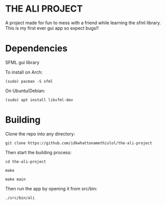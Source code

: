 # THE ALI PROJECT
A project made for fun to mess with a friend while learning the sfml library. This is my first ever gui app so expect bugs!!

# Dependencies
SFML gui library

To install on Arch:

```(sudo) pacman -S sfml```

On Ubuntu/Debian:

```(sudo) apt install libsfml-dev```

# Building
Clone the repo into any directory:

```git clone https://github.com/idkwhattonamethislol/the-ali-project```

Then start the building process:

```cd the-ali-project```

```make```

```make main```

Then run the app by opening it from src/bin:

```./src/bin/ali```